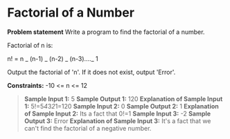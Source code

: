 # Factorial of a Number

**Problem statement**
Write a program to find the factorial of a number.

Factorial of n is:

n! = n _ (n-1) _ (n-2) _ (n-3)...._ 1

Output the factorial of 'n'. If it does not exist, output 'Error'.

**Constraints:**
-10 <= n <= 12

> **Sample Input 1:**
> 5
> **Sample Output 1:**
> 120
> **Explanation of Sample Input 1:**
> 5!=5*4*3*2*1=120
> **Sample Input 2:**
> 0
> **Sample Output 2:**
> 1
> **Explanation of Sample Input 2:**
> Its a fact that 0!=1
> **Sample Input 3:**
> -2
> **Sample Output 3:**
> Error
> **Explanation of Sample Input 3:**
> It's a fact that we can't find the factorial of a negative number.
